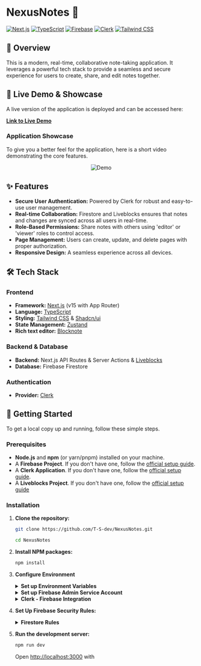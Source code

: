 # NexusNotes 📂

[![Next.js](https://img.shields.io/badge/Next.js-000000?style=for-the-badge&logo=nextdotjs&logoColor=white)](https://nextjs.org/)
[![TypeScript](https://img.shields.io/badge/TypeScript-3178C6?style=for-the-badge&logo=typescript&logoColor=white)](https://www.typescriptlang.org/)
[![Firebase](https://img.shields.io/badge/Firebase-FFCA28?style=for-the-badge&logo=firebase&logoColor=black)](https://firebase.google.com/)
[![Clerk](https://img.shields.io/badge/Clerk-6C47FF?style=for-the-badge&logo=clerk&logoColor=white)](https://clerk.com/)
[![Tailwind CSS](https://img.shields.io/badge/Tailwind_CSS-38B2AC?style=for-the-badge&logo=tailwind-css&logoColor=white)](https://tailwindcss.com/)

## 🎯 Overview

This is a modern, real-time, collaborative note-taking application. It leverages a powerful tech stack to provide a seamless and secure experience for users to create, share, and edit notes together.

## 🎥 Live Demo & Showcase

A live version of the application is deployed and can be accessed here:

**[Link to Live Demo]()**

### Application Showcase

To give you a better feel for the application, here is a short video demonstrating the core features.

<div align="center">

![Demo]()

</div>

## ✨ Features

- **Secure User Authentication:** Powered by Clerk for robust and easy-to-use user management.
- **Real-time Collaboration:** Firestore and Liveblocks ensures that notes and changes are synced across all users in real-time.
- **Role-Based Permissions:** Share notes with others using 'editor' or 'viewer' roles to control access.
- **Page Management:** Users can create, update, and delete pages with proper authorization.
- **Responsive Design:** A seamless experience across all devices.

## 🛠️ Tech Stack

### Frontend

- **Framework:** [Next.js](https://nextjs.org/) (v15 with App Router)
- **Language:** [TypeScript](https://www.typescriptlang.org/)
- **Styling:** [Tailwind CSS](https://tailwindcss.com/) & [Shadcn/ui](https://ui.shadcn.com/)
- **State Management:** [Zustand](https://github.com/pmndrs/zustand)
- **Rich text editor:** [Blocknote](https://www.blocknotejs.org/)

### Backend & Database

- **Backend:** Next.js API Routes & Server Actions & [Liveblocks](https://liveblocks.io/docs/get-started/nextjs)
- **Database:** Firebase Firestore

### Authentication

- **Provider:** [Clerk](https://clerk.com/)

## 🚀 Getting Started

To get a local copy up and running, follow these simple steps.

### Prerequisites

- **Node.js** and **npm** (or yarn/pnpm) installed on your machine.
- A **Firebase Project**. If you don't have one, follow the [official setup guide](https://firebase.google.com/docs/web/setup).
- A **Clerk Application**. If you don't have one, follow the [official setup guide](https://clerk.com/docs/quickstarts/setup-clerk).
- A **Liveblocks Project**. If you don't have one, follow the [official setup guide](https://liveblocks.io/docs/platform/projects)

### Installation

1.  **Clone the repository:**

    ```sh
    git clone https://github.com/T-S-dev/NexusNotes.git
    
    cd NexusNotes
    ```

2.  **Install NPM packages:**

    ```sh
    npm install
    ```

3.  **Configure Environment**

    <details> 
    <summary><strong>Set up Environment Variables</strong></summary>

    - Create a file named `.env.local` in the root of the project and add the following, replacing the values with your own keys from your Clerk and Firebase dashboards.

        ```env
        # Clerk Environment Variables
        NEXT_PUBLIC_CLERK_PUBLISHABLE_KEY=
        CLERK_SECRET_KEY=
        
        NEXT_PUBLIC_CLERK_SIGN_IN_URL=/sign-in
        NEXT_PUBLIC_CLERK_SIGN_UP_URL=/sign-up

        # Liveblocks Environment Variables
        LIVEBLOCKS_SECRET_KEY=

        # Firebase Environment Variables
        NEXT_PUBLIC_FIREBASE_API_KEY=
        NEXT_PUBLIC_FIREBASE_AUTH_DOMAIN=
        NEXT_PUBLIC_FIREBASE_PROJECT_ID=
        NEXT_PUBLIC_FIREBASE_STORAGE_BUCKET=
        NEXT_PUBLIC_FIREBASE_MESSAGING_SENDER_ID=
        NEXT_PUBLIC_FIREBASE_APP_ID=
        ```

    </details>

    <details> 
    <summary><strong>Set up Firebase Admin Service Account</strong></summary>
    
    1.  In your Firebase Project Console, go to **Project settings** ⚙️ -> **Service accounts**.

    2.  Click **"Generate new private key"** and rename the downloaded file to `firebase_service_key.json`.
    3.  Place this file in the **root directory** of your project.
        > ⚠️ CRITICAL: This file is a secret and should NEVER be committed to Git. It has already been added to `.gitignore`

    </details>

    <details> 
    <summary><strong>Clerk - Firebase Integration</strong></summary>

    - Enable Firebase Integration with Clerk, walkthrough can be found at [Official Clerk Firebase Integration Guide](https://clerk.com/docs/integrations/databases/firebase)

    </details>

4.  **Set Up Firebase Security Rules:**

    <details> 
    <summary><strong>Firestore Rules</strong></summary>
    
    1.  Navigate to the **Firestore Database** section in your Firebase console, then select the **Rules** tab.

    2.  Paste the following rules into the editor and click **Publish**.
        ```
        rules_version = '2';

        service cloud.firestore {
          match /databases/{database}/documents {

            match /pages/{pageId} {

              // Page document rules
              
              // Allow any authenticated user who has a permission document to read the page.
              allow read: if request.auth != null && exists(/databases/$(database)/documents/pages/$(pageId)/pagePermissions/$(request.auth.uid));
              
              // DENY direct writes from the client. All mutations must go through server actions.
              allow write: if false;

              // Rules for the pagePermissions subcollection (for direct access)
              match /pagePermissions/{userId} {
                allow read: if request.auth != null && 
                              exists(/databases/$(database)/documents/pages/$(pageId)/pagePermissions/$(request.auth.uid));
                
                // DENY direct writes to permissions. Let server actions handle invites, role changes, etc.
                allow write: if false;
              }
            }

            // --- Rule for the "pagePermissions" COLLECTION GROUP ---
            match /{path=**}/pagePermissions/{permissionDocId} {
              allow read: if request.auth != null && request.auth.uid == resource.data.userId;
            }
          }
        }
        ```

    </details>

5.  **Run the development server:**

    ```sh
    npm run dev
    ```

    Open [http://localhost:3000](http://localhost:3000) with
